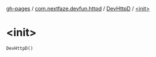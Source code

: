 [gh-pages](../../index.md) / [com.nextfaze.devfun.httpd](../index.md) / [DevHttpD](index.md) / [&lt;init&gt;](.)

# &lt;init&gt;

`DevHttpD()`
